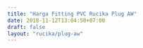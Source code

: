 ```yaml
---
title: "Harga Fitting PVC Rucika Plug AW"
date: 2018-11-12T13:04:50+07:00
draft: false
layout: "rucika/plug-aw"
---
```


